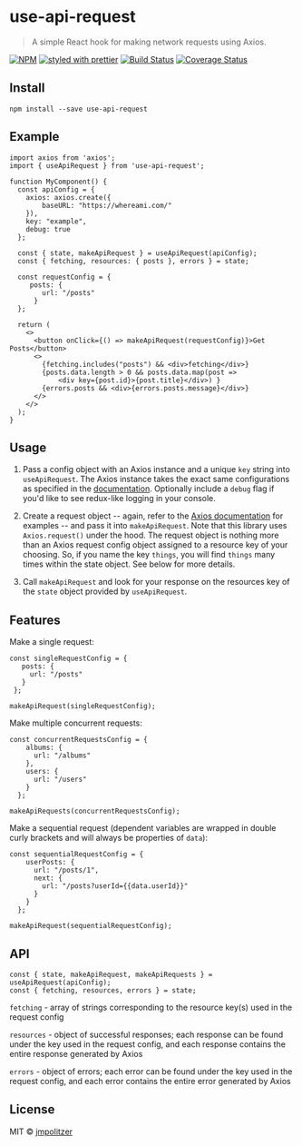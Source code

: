 # use-api-request

> A simple React hook for making network requests using Axios.

[![NPM](https://img.shields.io/npm/v/use-api-request.svg)](https://www.npmjs.com/package/use-api-request)
[![styled with prettier](https://img.shields.io/badge/styled_with-prettier-ff69b4.svg)](https://github.com/prettier/prettier)
[![Build Status](https://travis-ci.com/jmpolitzer/use-api-request.svg?branch=master)](https://travis-ci.com/jmpolitzer/use-api-request)
[![Coverage Status](https://coveralls.io/repos/github/jmpolitzer/use-api-request/badge.svg?branch=master)](https://coveralls.io/github/jmpolitzer/use-api-request?branch=master)

## Install 

```
npm install --save use-api-request
```

## Example

```
import axios from 'axios';
import { useApiRequest } from 'use-api-request';

function MyComponent() {
  const apiConfig = {
    axios: axios.create({
        baseURL: "https://whereami.com/"
    }),
    key: "example",
    debug: true
  };

  const { state, makeApiRequest } = useApiRequest(apiConfig);
  const { fetching, resources: { posts }, errors } = state;

  const requestConfig = {
     posts: {
        url: "/posts"
      }
  };

  return (
    <>
      <button onClick={() => makeApiRequest(requestConfig)}>Get Posts</button>
      <>
        {fetching.includes("posts") && <div>fetching</div>}
        {posts.data.length > 0 && posts.data.map(post =>
            <div key={post.id}>{post.title}</div>) }
        {errors.posts && <div>{errors.posts.message}</div>}
      </>
    </>
  );
}
```

## Usage

1. Pass a config object with an Axios instance and a unique `key` string into `useApiRequest`. The Axios instance takes the exact same configurations as specified in the [documentation](https://www.npmjs.com/package/axios). Optionally include a `debug` flag if you'd like to see redux-like logging in your console.

2. Create a request object -- again, refer to the [Axios documentation](https://www.npmjs.com/package/axios) for examples -- and pass it into `makeApiRequest`. Note that this library uses `Axios.request()` under the hood. The request object is nothing more than an Axios request config object assigned to a resource key of your choosing. So, if you name the key `things`, you will find `things` many times within the state object. See below for more details.

3. Call `makeApiRequest` and look for your response on the resources key of the `state` object provided by `useApiRequest`.

## Features

Make a single request:
    
 ```
 const singleRequestConfig = {
    posts: {
      url: "/posts"
    }
  };

 makeApiRequest(singleRequestConfig);
 ```
   
Make multiple concurrent requests:
  
  ```
  const concurrentRequestsConfig = {
      albums: {
        url: "/albums"
      },
      users: {
        url: "/users"
      }
    };

  makeApiRequests(concurrentRequestsConfig);
  ```

Make a sequential request (dependent variables are wrapped in double curly brackets and will always be properties of `data`): 

  ```
  const sequentialRequestConfig = {
      userPosts: {
        url: "/posts/1",
        next: {
          url: "/posts?userId={{data.userId}}"
        }
      }
    };

  makeApiRequest(sequentialRequestConfig);
  ```
  
## API

```
const { state, makeApiRequest, makeApiRequests } = useApiRequest(apiConfig);
const { fetching, resources, errors } = state;
```

`fetching` - array of strings corresponding to the resource key(s) used in the request config

`resources` - object of successful responses; each response can be found under the key used in the request config, and each response contains the entire response generated by Axios

`errors` - object of errors; each error can be found under the key used in the request config, and each error contains the entire error generated by Axios
 
## License

MIT © [jmpolitzer](https://github.com/jmpolitzer)
